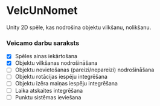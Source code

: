 # VelcUnNomet
Unity 2D spēle, kas nodrošina objektu vilkšanu, nolikšanu.

### Veicamo darbu saraksts
- [x] Spēles ainas iekārtošana
- [x] Objektu vilkšanas nodrošināšana
- [ ] Objektu novietošanas (pareizi/nepareizi) nodrošināšana
- [ ] Objektu rotācijas iespēju integrēšana
- [ ] Objektu izēra maiņas iespēju integrēšana 
- [ ] Laika atskaites integrēšana
- [ ] Punktu sistēmas ieviešana
